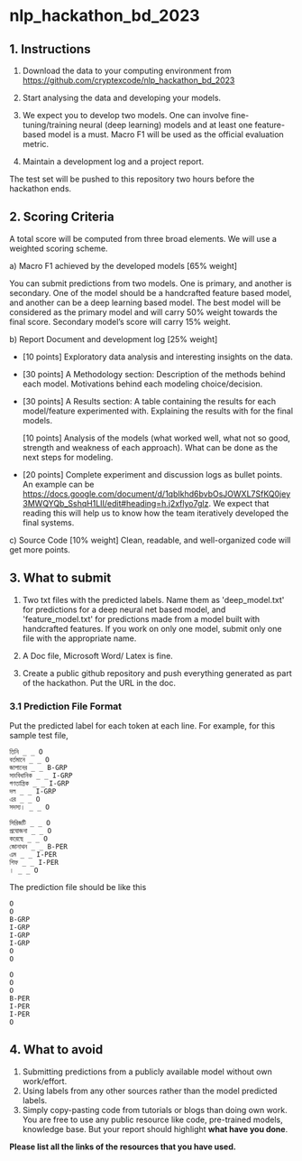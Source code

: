 # nlp_hackathon_bd_2023

## 1. Instructions
1. Download the data to your computing environment from https://github.com/cryptexcode/nlp_hackathon_bd_2023

2. Start analysing the data and developing your models.

3. We expect you to develop two models. One can involve fine-tuning/training neural (deep learning) models and at least one feature-based model is a must. Macro F1 will be used as the official evaluation metric.
4. Maintain a development log and a project report.

The test set will be pushed to this repository two hours before the hackathon ends.

## 2. Scoring Criteria 
A total score will be computed from three broad elements. We will use a weighted scoring scheme. 

a) Macro F1 achieved by the developed models [65% weight]

You can submit predictions from two models. One is primary, and another is secondary. One of the model should be a handcrafted feature based model, and another can be a deep learning based model. The best model will be considered as the primary model and will carry 50% weight towards the final score. Secondary model’s score will carry 15% weight.

b) Report Document and development log [25% weight]

* [10 points] Exploratory data analysis and interesting insights on the data.

* [30 points] A Methodology section: Description of the methods behind each model. Motivations behind each modeling choice/decision. 

* [30 points] A Results section: A table containing the results for each model/feature experimented with. Explaining the results with for the final models.

    [10 points] Analysis of the models (what worked well, what not so good, strength and weakness of each approach). What can be done as the next steps for modeling.

* [20 points] Complete experiment and discussion logs as bullet points. An example can be https://docs.google.com/document/d/1qbIkhd6bvbOsJOWXL7SfKQ0jey3MWQYQb_SshqH1LII/edit#heading=h.j2xflyo7glz.
We expect that reading this will help us to know how the team iteratively developed the final systems.


c) Source Code [10% weight]
Clean, readable, and well-organized code will get more points.




## 3. What to submit
1. Two txt files with the predicted labels. Name them as 'deep_model.txt' for predictions for a deep neural net based model, and 'feature_model.txt' for predictions made from a model built with handcrafted features. If you work on only one model, submit only one file with the appropriate name.

2. A Doc file, Microsoft Word/ Latex is fine.

3. Create a public github repository and push everything generated as part of the hackathon. Put the URL in the doc.


### 3.1 Prediction File Format
Put the predicted label for each token at each line. For example, for this sample test file,
```
তিনি _ _ O
বর্তমানে _ _ O
জাপানের _ _ B-GRP
সাংবিধানিক _ _ I-GRP
গণতান্ত্রিক _ _ I-GRP
দল _ _ I-GRP
এর _ _ O
সদস্য। _ _ O

সিরিজটি _ _ O
প্রযোজনা _ _ O
করেছে _ _ O
জোনাথন _ _ B-PER
এম _ _ I-PER
শিফ _ _ I-PER
। _ _ O
```

The prediction file should be like this

```
O
O
B-GRP
I-GRP
I-GRP
I-GRP
O
O

O
O
O
B-PER
I-PER
I-PER
O
```

## 4. What to avoid
1. Submitting predictions from a publicly available model without own work/effort.
2. Using labels from any other sources rather than the model predicted labels.
3. Simply copy-pasting code from tutorials or blogs than doing own work. You are free to use any public resource like code, pre-trained models, knowledge base. But your report should highlight **what have you done**.

**Please list all the links of the resources that you have used.**